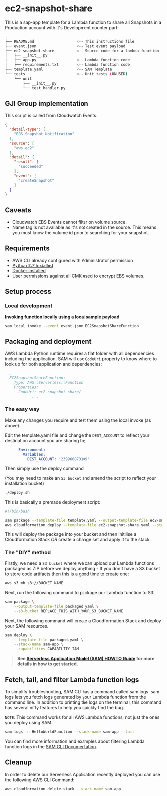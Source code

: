# ec2-snapshot-share

This is a sap-app template for a Lambda function to share all Snapshots in a Production account with it's Development counter part:

```bash
.
├── README.md                   <-- This instructions file
├── event.json                  <-- Test event payload
├── ec2-snapshot-share          <-- Source code for a lambda function
│   ├── __init__.py
│   ├── app.py                  <-- Lambda function code
│   ├── requirements.txt        <-- Lambda function code
├── template.yaml               <-- SAM Template
└── tests                       <-- Unit tests (UNUSED)
    └── unit
        ├── __init__.py
        └── test_handler.py
```

## GJI Group implementation

This script is called from Cloudwatch Events. 

```json
{
  "detail-type": [
    "EBS Snapshot Notification"
  ],
  "source": [
    "aws.ec2"
  ],
  "detail": {
    "result": [
      "succeeded"
    ],
    "event": [
      "createSnapshot"
    ]
  }
}
```

## Caveats

* Cloudwatch EBS Events cannot filter on volume source. 
* Name tag is not available as it's not created in the source.  This means you must know the volume id prior to searching for your snapshot. 

## Requirements

* AWS CLI already configured with Administrator permission
* [Python 2.7 installed](https://www.python.org/downloads/)
* [Docker installed](https://www.docker.com/community-edition)
* User permissions against all CMK used to encrypt EBS volumes. 

## Setup process

### Local development

**Invoking function locally using a local sample payload**

```bash
sam local invoke --event event.json EC2SnapshotShareFunction
```

## Packaging and deployment

AWS Lambda Python runtime requires a flat folder with all dependencies including the application. SAM will use `CodeUri` property to know where to look up for both application and dependencies:

```yaml
...
  EC2SnapshotShareFunction:
    Type: AWS::Serverless::Function
    Properties:
      CodeUri: ec2-snapshot-share/
            ...
```

### The easy way

Make any changes you require and test them using the local invoke (as above).  

Edit the template.yaml file and change the `DEST_ACCOUNT` to reflect your destination account you are sharing to; 

```yaml
      Environment:
        Variables:
          DEST_ACCOUNT: '239960873109'
```

Then simply use the deploy command.

(You may need to make an `S3 bucket` and amend the script to reflect your installation bucket)

```bash
./deploy.sh
```

This is basically a premade deployment script:

```bash
#!/bin/bash

sam package --template-file template.yaml --output-template-file ec2-snapshot-share.yaml --s3-bucket mybucket
aws cloudformation deploy --template-file ec2-snapshot-share.yaml --stack-name ec2-snapshot-share --capabilities CAPABILITY_IAM --region ap-southeast-2
```

This will deploy the package into your bucket and then initilise a Cloudformation Stack _OR_ create a change set and apply it to the stack. 

### The "DIY" method

Firstly, we need a `S3 bucket` where we can upload our Lambda functions packaged as ZIP before we deploy anything - If you don't have a S3 bucket to store code artifacts then this is a good time to create one:

```bash
aws s3 mb s3://BUCKET_NAME
```

Next, run the following command to package our Lambda function to S3:

```bash
sam package \
    --output-template-file packaged.yaml \
    --s3-bucket REPLACE_THIS_WITH_YOUR_S3_BUCKET_NAME
```

Next, the following command will create a Cloudformation Stack and deploy your SAM resources.

```bash
sam deploy \
    --template-file packaged.yaml \
    --stack-name sam-app \
    --capabilities CAPABILITY_IAM
```

> **See [Serverless Application Model (SAM) HOWTO Guide](https://docs.aws.amazon.com/serverless-application-model/latest/developerguide/serverless-quick-start.html) for more details in how to get started.**

## Fetch, tail, and filter Lambda function logs

To simplify troubleshooting, SAM CLI has a command called sam logs. sam logs lets you fetch logs generated by your Lambda function from the command line. In addition to printing the logs on the terminal, this command has several nifty features to help you quickly find the bug.

`NOTE`: This command works for all AWS Lambda functions; not just the ones you deploy using SAM.

```bash
sam logs -n HelloWorldFunction --stack-name sam-app --tail
```

You can find more information and examples about filtering Lambda function logs in the [SAM CLI Documentation](https://docs.aws.amazon.com/serverless-application-model/latest/developerguide/serverless-sam-cli-logging.html).


## Cleanup

In order to delete our Serverless Application recently deployed you can use the following AWS CLI Command:

```bash
aws cloudformation delete-stack --stack-name sam-app
```
